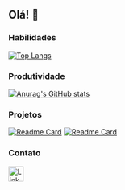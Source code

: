 ## Olá! 👋

### Habilidades
[![Top Langs](https://github-readme-stats.vercel.app/api/top-langs/?username=RicardoSprocati&show_icons=true&theme=tokyonight&layout=donut)](https://github.com/RicardoSprocati)

### Produtividade
[![Anurag's GitHub stats](https://github-readme-stats.vercel.app/api?username=RicardoSprocati&show_icons=true&theme=tokyonight)](https://github.com/RicardoSprocati)

### Projetos 

[![Readme Card](https://github-readme-stats.vercel.app/api/pin/?username=RicardoSprocati&repo=Projeto-AlKhubz&theme=tokyonight)](https://github.com/RicardoSprocati/Projeto-AlKhubz) [![Readme Card](https://github-readme-stats.vercel.app/api/pin/?username=RicardoSprocati&repo=Tarefa-bootstrap-RealRock&theme=tokyonight)](https://github.com/RicardoSprocati/Tarefa-bootstrap-RealRock)

### Contato

[<img src='https://img.shields.io/badge/LinkedIn-0077B5?style=for-the-badge&logo=linkedin&logoColor=white' alt='Linkedin' height='30'>](https://www.linkedin.com/in/ricardo-colpani-sprocati-de-oliveira-597522258/)
